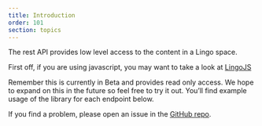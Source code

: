 ```yaml
---
title: Introduction
order: 101
section: topics
---
```


The rest API provides low level access to the content in a Lingo space.

First off, if you are using javascript, you may want to take a look at [LingoJS](/lingojs)

Remember this is currently in Beta and provides read only access. We hope to expand on this in the future so feel free to try it out. You’ll find example usage of the library for each endpoint below.

If you find a problem, please open an issue in the [GitHub repo](https://github.com/lingo-app/developer-docs/issues).

